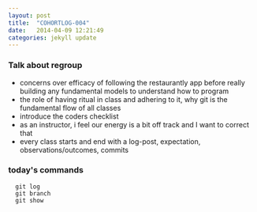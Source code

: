 ```yaml
---
layout: post
title:  "COHORTLOG-004"
date:   2014-04-09 12:21:49
categories: jekyll update
---
```


### Talk about regroup

- concerns over efficacy of following the restaurantly app before really building any fundamental models to understand how to program
- the role of having ritual in class and adhering to it, why git is the fundamental flow of all classes
- introduce the coders checklist
- as an instructor, i feel our energy is a bit off track and I want to correct that
- every class starts and end with a log-post, expectation, observations/outcomes, commits


### today's commands

```
  git log
  git branch
  git show
```
